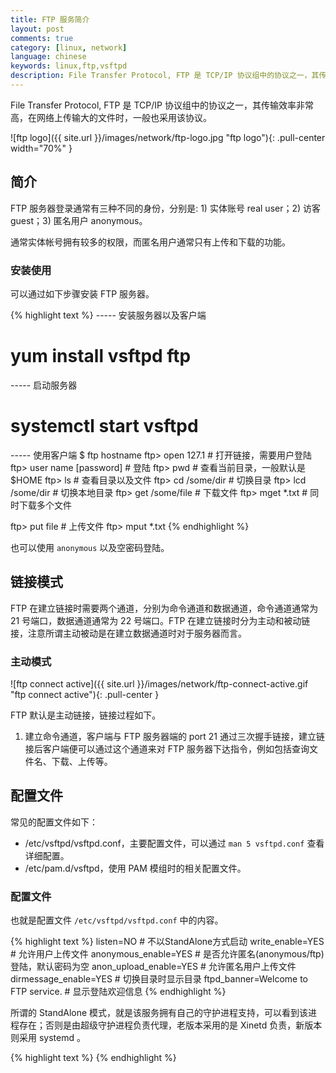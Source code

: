 ```yaml
---
title: FTP 服务简介
layout: post
comments: true
category: [linux, network]
language: chinese
keywords: linux,ftp,vsftpd
description: File Transfer Protocol, FTP 是 TCP/IP 协议组中的协议之一，其传输效率非常高，在网络上传输大的文件时，一般也采用该协议。
---
```


File Transfer Protocol, FTP 是 TCP/IP 协议组中的协议之一，其传输效率非常高，在网络上传输大的文件时，一般也采用该协议。

<!-- more -->

![ftp logo]({{ site.url }}/images/network/ftp-logo.jpg "ftp logo"){: .pull-center width="70%" }

## 简介

FTP 服务器登录通常有三种不同的身份，分别是: 1) 实体账号 real user；2) 访客 guest；3) 匿名用户 anonymous。

通常实体帐号拥有较多的权限，而匿名用户通常只有上传和下载的功能。

### 安装使用

可以通过如下步骤安装 FTP 服务器。

{% highlight text %}
----- 安装服务器以及客户端
# yum install vsftpd ftp

----- 启动服务器
# systemctl start vsftpd

----- 使用客户端
$ ftp hostname
ftp> open 127.1            # 打开链接，需要用户登陆
ftp> user name [password]  # 登陆
ftp> pwd                   # 查看当前目录，一般默认是$HOME
ftp> ls                    # 查看目录以及文件
ftp> cd /some/dir          # 切换目录
ftp> lcd /some/dir         # 切换本地目录
ftp> get /some/file        # 下载文件
ftp> mget *.txt            # 同时下载多个文件

ftp> put file              # 上传文件
ftp> mput *.txt
{% endhighlight %}

也可以使用 `anonymous` 以及空密码登陆。

<!--
ascii: 使用ascii类型传输方式。
bin: 使用二进制文件传输方式。
close: 中断与远程服务器的ftp会话(与open对应)。
delete remote-file: 删除远程主机文件。
mkdir: 创建目录
mput local-files: 上传多个文件
open host[port]: 建立指定ftp服务器连接，可指定连接端口。
put local-file[remote-file]: 上传文件
$ macro-ame[args]： 执行宏定义macro-name。
account[password]： 提供登录远程系统成功后访问系统资源所需的补充口令。
append local-file[remote-file]：将本地文件追加到远程系统主机，若未指定远程系统文件名，则使用本地文件名。
bell：每个命令执行完毕后计算机响铃一次。
bye：退出ftp会话过程。
case：在使用mget时，将远程主机文件名中的大写转为小写字母。
cd remote-dir：进入远程主机目录。
cdup：进入远程主机目录的父目录。
chmod mode file-name：将远程主机文件file-name的存取方式设置为mode，如：chmod 777 a.out。

cr：使用asscii方式传输文件时，将回车换行转换为回行。
debug[debug-value]：设置调试方式， 显示发送至远程主机的每条命令，如：deb up 3，若设为0，表示取消debug。
dir[remote-dir][local-file]：显示远程主机目录，并将结果存入本地文件
disconnection：同close。
form format：将文件传输方式设置为format，缺省为file方式。
get remote-file[local-file]： 将远程主机的文件remote-file传至本地硬盘的local-file。
glob：设置mdelete，mget，mput的文件名扩展，缺省时不扩展文件名，同命令行的-g参数。
hash：每传输1024字节，显示一个hash符号(#)。
help[cmd]：显示ftp内部命令cmd的帮助信息，如：help get。
idle[seconds]：将远程服务器的休眠计时器设为[seconds]秒。
image：设置二进制传输方式(同binary)。
lcd[dir]：将本地工作目录切换至dir。
ls[remote-dir][local-file]：显示远程目录remote-dir， 并存入本地文件local-file。
macdef macro-name：定义一个宏，遇到macdef下的空行时，宏定义结束。
mdelete[remote-file]：删除远程主机文件。
mdir remote-files local-file：与dir类似，但可指定多个远程文件，如 ：mdir *.o.*.zipoutfile 。
mget remote-files：传输多个远程文件。
mkdir dir-name：在远程主机中建一目录。
mls remote-file local-file：同nlist，但可指定多个文件名。
mode[modename]：将文件传输方式设置为modename， 缺省为stream方式。
modtime file-name：显示远程主机文件的最后修改时间。
mput local-file：将多个文件传输至远程主机。
newer file-name： 如果远程机中file-name的修改时间比本地硬盘同名文件的时间更近，则重传该文件。
nlist[remote-dir][local-file]：显示远程主机目录的文件清单，并存入本地硬盘的local-file。
nmap[inpattern outpattern]：设置文件名映射机制， 使得文件传输时，文件中的某些字符相互转换， 如：nmap $1.$2.$3[$1，$2].[$2，$3]，则传输文件a1.a2.a3时，文件名变为a1，a2。 该命令特别适用于远程主机为非UNIX机的情况。
ntrans[inchars[outchars]]：设置文件名字符的翻译机制，如ntrans1R，则文件名LLL将变为RRR。
passive：进入被动传输方式。
prompt：设置多个文件传输时的交互提示。
proxy ftp-cmd：在次要控制连接中，执行一条ftp命令， 该命令允许连接两个ftp服务器，以在两个服务器间传输文件。第一条ftp命令必须为open，以首先建立两个服务器间的连接。
put local-file[remote-file]：将本地文件local-file传送至远程主机。
pwd：显示远程主机的当前工作目录。
quit：同bye，退出ftp会话。
quote arg1，arg2...：将参数逐字发至远程ftp服务器，如：quote syst.
recv remote-file[local-file]：同get。
reget remote-file[local-file]：类似于get， 但若local-file存在，则从上次传输中断处续传。
rhelp[cmd-name]：请求获得远程主机的帮助。
rstatus[file-name]：若未指定文件名，则显示远程主机的状态， 否则显示文件状态。
rename[from][to]：更改远程主机文件名。
reset：清除回答队列。
restart marker：从指定的标志marker处，重新开始get或put，如：restart 130。
rmdir dir-name：删除远程主机目录。
runique：设置文件名只一性存储，若文件存在，则在原文件后加后缀.1， .2等。
send local-file[remote-file]：同put。
sendport：设置PORT命令的使用。
site arg1，arg2...：将参数作为SITE命令逐字发送至远程ftp主机。
size file-name：显示远程主机文件大小，如：site idle 7200。
status：显示当前ftp状态。
struct[struct-name]：将文件传输结构设置为struct-name， 缺省时使用stream结构。
sunique：将远程主机文件名存储设置为只一(与runique对应)。
system：显示远程主机的操作系统类型。
tenex：将文件传输类型设置为TENEX机的所需的类型。
tick：设置传输时的字节计数器。
trace：设置包跟踪。
type[type-name]：设置文件传输类型为type-name，缺省为ascii，如:type binary，设置二进制传输方式。
umask[newmask]：将远程服务器的缺省umask设置为newmask，如：umask 3
verbose：同命令行的-v参数，即设置详尽报告方式，ftp 服务器的所有响 应都将显示给用户，缺省为on.
?[cmd]：同help.
下载cmd  中登入后，用get 文件名即可下载，下载文件放在才C:\Documents and Settings\Administrator
上传put e:\linghongli.txt即可上传了
-->

## 链接模式

FTP 在建立链接时需要两个通道，分别为命令通道和数据通道，命令通道通常为 21 号端口，数据通道通常为 22 号端口。FTP 在建立链接时分为主动和被动链接，注意所谓主动被动是在建立数据通道时对于服务器而言。

### 主动模式

![ftp connect active]({{ site.url }}/images/network/ftp-connect-active.gif  "ftp connect active"){: .pull-center }

FTP 默认是主动链接，链接过程如下。

1. 建立命令通道，客户端与 FTP 服务器端的 port 21 通过三次握手链接，建立链接后客户端便可以通过这个通道来对 FTP 服务器下达指令，例如包括查询文件名、下载、上传等。

<!--
2. 客户端发出Active链接请求且告知端口号
	通知 FTP 服务器端使用 active 且告知连接的端口， FTP 服务器的 21 埠号主要用在命令的下达，当牵涉到数据流时，就不是使用这个通道了。客户端在需要数据的情况下，会告知服务器端要用什么方式来联机，如果是主动式 (active) 联机时，客户端会先随机启用一个端口 (port BB) ，且透过命令通道告知 FTP 服务器这两个信息，并等待 FTP 服务器的联机。</li><li>

<font color="blue">FTP 服务器『主动』向客户端联机</font><br />
FTP 服务器由命令通道了解客户端的需求后，会主动的由 20 这个端口向客户端的 port BB 联机。此时 FTP 的客户端与服务器端共会建立两条联机，分别用在命令的下达与数据的传递。</li></ol>
-->


## 配置文件

常见的配置文件如下：

* /etc/vsftpd/vsftpd.conf，主要配置文件，可以通过 `man 5 vsftpd.conf` 查看详细配置。
* /etc/pam.d/vsftpd，使用 PAM 模组时的相关配置文件。

<!--
/etc/vsftpd/ftpusers
与上一个文件有关，是 /etc/pam.d/vsftpd 所指定的那个无法登入的使用者的配置文件。只需要在该文件中输入不能登录的用户名称即可，每行一个。
/etc/vsftpd/user_list
这个文件与 vsftpd.conf 内的『 userlist_enable, userlist_deny 』两项有关。 如果说 /etc/vsftpd/ftpusers 是 PAM 模组的禁止登入设置项，那么 /etc/vsftpd/user_list 是 vsftpd 自己的禁止登入设置项。这个文件与 /etc/vsftpd/ftpusers 几乎一模一样。这个文件的功能会 vsftpd.conf 内的 userlist_deny={YES/NO} 而不同。
/etc/vsftpd/chroot_list
这个文件默认不存在，需要手动建立。主要用来将用户限制在 Home 目录下，但是与 vsftpd.conf 內的『 chroot_list_enable, chroot_list_file 』有关。 如果你想要将某些实体用户限制在 Home 目录下，则可以启动这一项。
-->

### 配置文件

也就是配置文件 `/etc/vsftpd/vsftpd.conf` 中的内容。

{% highlight text %}
listen=NO                             # 不以StandAlone方式启动
write_enable=YES                      # 允许用户上传文件
anonymous_enable=YES                  # 是否允许匿名(anonymous/ftp)登陆，默认密码为空
anon_upload_enable=YES                # 允许匿名用户上传文件
dirmessage_enable=YES                 # 切换目录时显示目录
ftpd_banner=Welcome to FTP service.   # 显示登陆欢迎信息
{% endhighlight %}

所谓的 StandAlone 模式，就是该服务拥有自己的守护进程支持，可以看到该进程存在；否则是由超级守护进程负责代理，老版本采用的是 Xinetd 负责，新版本则采用 systemd 。



{% highlight text %}
{% endhighlight %}
